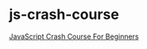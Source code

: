 # js-crash-course

[JavaScript Crash Course For Beginners](https://www.youtube.com/watch?v=hdI2bqOjy3c)
